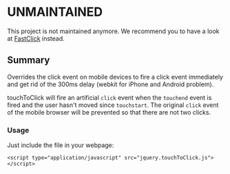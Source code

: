 UNMAINTAINED
============
This project is not maintained anymore. We recommend you to have a look at [FastClick](https://github.com/ftlabs/fastclick) instead.

## Summary
Overrides the click event on mobile devices to fire a click event immediately and get rid of the 300ms delay (webkit for iPhone and Android problem).

touchToClick will fire an artificial `click` event when the `touchend` event is fired and the user hasn't moved since `touchstart`. The original `click` event of the mobile browser will be prevented so that there are not two clicks.

### Usage
Just include the file in your webpage:
```
<script type="application/javascript" src="jquery.touchToClick.js"></script>
```
